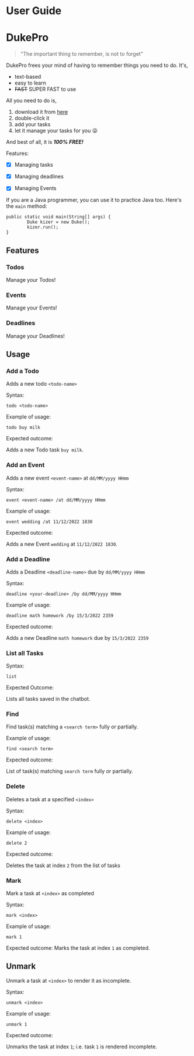 # User Guide

# DukePro
> "The important thing to remember, is not to forget"

DukePro frees your mind of having to remember things you need to do. It's,

* text-based
* easy to learn
* ~~FAST~~ SUPER FAST to use

All you need to do is,
1. download it from [here](https://github.com/fantablack/ip/releases/tag/A-Jar)
2. double-click it
3. add your tasks
4. let it manage your tasks for you 😜

And best of all, it is ***100% FREE!***

Features:
- [x] Managing tasks
- [x] Managing deadlines
- [x] Managing Events


If you are a Java programmer, you can use it to practice Java too. Here's the `main` method:

```
public static void main(String[] args) {
        Duke kizer = new Duke();
        kizer.run();
}
```

## Features 

### Todos

Manage your Todos!

### Events

Manage your Events!

### Deadlines

Manage your Deadlines!

## Usage

### Add a Todo
Adds a new todo `<todo-name>`

Syntax:

`todo <todo-name>`

Example of usage: 

`todo buy milk`

Expected outcome:

Adds a new Todo task `buy milk`.

### Add an Event
Adds a new event `<event-name>` at `dd/MM/yyyy HHmm`

Syntax:

`event <event-name> /at dd/MM/yyyy HHmm`

Example of usage:

`event wedding /at 11/12/2022 1830`

Expected outcome:

Adds a new Event `wedding` at `11/12/2022 1830`.


### Add a Deadline
Adds a Deadline `<deadline-name>` due by `dd/MM/yyyy HHmm`

Syntax:

`deadline <your-deadline> /by dd/MM/yyyy HHmm`

Example of usage:

`deadline math homework /by 15/3/2022 2359`

Expected outcome:

Adds a new Deadline `math homework` due by `15/3/2022 2359`

### List all Tasks
Syntax:

`list`

Expected Outcome:

Lists all tasks saved in the chatbot.

### Find
Find task(s) matching a `<search term>` fully or partially.

Example of usage:

`find <search term>`

Expected outcome:

List of task(s) matching `search term` fully or partially.

### Delete <task index>
Deletes a task at a specified `<index>`

Syntax:

`delete <index>`

Example of usage:

`delete 2`

Expected outcome:

Deletes the task at index `2` from the list of tasks

### Mark
Mark a task at `<index>` as completed

Syntax:

`mark <index>`

Example of usage:

`mark 1`

Expected outcome:
Marks the task at index `1` as completed.

## Unmark
Unmark a task at `<index>` to render it as incomplete.

Syntax:

`unmark <index>`

Example of usage:

`unmark 1`

Expected outcome:

Unmarks the task at index `1`; i.e. task `1` is rendered incomplete.

